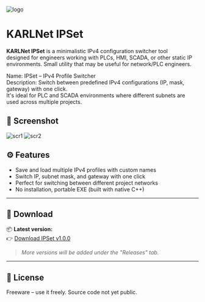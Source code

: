 ![logo](https://github.com/user-attachments/assets/37a46d31-590a-4348-a598-6e2effc77099)

# KARLNet IPSet

**KARLNet IPSet** is a minimalistic IPv4 configuration switcher tool  
designed for engineers working with PLCs, HMI, SCADA, or other static IP environments.
Small utility that may be useful for network/PLC engineers.

Name: IPSet – IPv4 Profile Switcher  
Description: Switch between predefined IPv4 configurations (IP, mask, gateway) with one click.  
It's ideal for PLC and SCADA environments where different subnets are used across multiple projects.

## 📸 Screenshot
![scr1](https://github.com/user-attachments/assets/c0568efa-fec4-4373-9298-a26cc351ee80)
![scr2](https://github.com/user-attachments/assets/b7dd0a00-bde7-4a07-8c65-39173f34850a)


## ⚙ Features

- Save and load multiple IPv4 profiles with custom names
- Switch IP, subnet mask, and gateway with one click
- Perfect for switching between different project networks
- No installation, portable EXE (built with native C++)

---

## 🔽 Download

📦 **Latest version:**  
👉 [Download IPSet v1.0.0](https://github.com/realcsobi/KARLNetR/releases)

> *More versions will be added under the "Releases" tab.*

---

## 📖 License

Freeware – use it freely. Source code not yet public.

